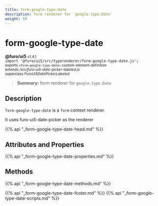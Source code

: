 ```yaml
---
title: form-google-type-date
description: form renderer for `google.type.Date`
weight: 50
---
```


# form-google-type-date
**@furo/ui5** <small>v1.4.1</small>
<br>`import '@furo/ui5/src/typerenderer/form-google-type-date.js';`<small>
<br>exports `<form-google-type-date>` custom-element-definition
<br>extends */src/furo-ui5-date-picker-labeled.js*
<br>superclass *FuroUi5DatePickerLabeled*</small>

> **Summary:** form renderer for `google.type.Date`

## Description

`form-google-type-date` is a `form` context renderer.

It uses furo-ui5-date-picker as the renderer

{{% api "_form-google-type-date-head.md" %}}

## Attributes and Properties
{{% api "_form-google-type-date-properties.md" %}}



## Methods
{{% api "_form-google-type-date-methods.md" %}}





{{% api "_form-google-type-date-footer.md" %}}
{{% api "_form-google-type-date-scripts.md" %}}
